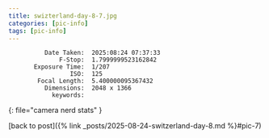 ```yaml
---
title: swizterland-day-8-7.jpg
categories: [pic-info]
tags: [pic-info]
---
```


```text
          Date Taken:  2025:08:24 07:37:33
              F-Stop:  1.7999999523162842
       Exposure Time:  1/207
                 ISO:  125
        Focal Length:  5.400000095367432
          Dimensions:  2048 x 1366
            keywords:  
```
{: file="camera nerd stats" }

[back to post]({% link _posts/2025-08-24-switzerland-day-8.md %}#pic-7)